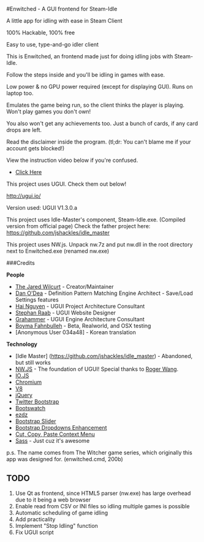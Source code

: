 #Enwitched - A GUI frontend for Steam-Idle

A little app for idling with ease in Steam Client

100% Hackable, 100% free

Easy to use, type-and-go idler client

This is Enwitched, an frontend made just for doing idling jobs with Steam-Idle.

Follow the steps inside and you'll be idling in games with ease.

Low power & no GPU power required (except for displaying GUI). Runs on laptop too.

Emulates the game being run, so the client thinks the player is playing. Won't play games you don't own!

You also won't get any achievements too. Just a bunch of cards, if any card drops are left.

Read the disclaimer inside the program. (tl;dr: You can't blame me if your account gets blocked!)

View the instruction video below if you're confused.
* [Click Here](https://www.youtube.com/watch?v=hM5Xdr86EC4)

This project uses UGUI. Check them out below!

http://ugui.io/

Version used: UGUI V1.3.0.a

This project uses Idle-Master's component, Steam-Idle.exe.
(Compiled version from official page)
Check the father project here: https://github.com/jshackles/idle_master

This project uses NW.js. Unpack nw.7z and put nw.dll in the root directory next to Enwitched.exe (renamed nw.exe)

###Credits

**People**
* [The Jared Wilcurt](http://github.com/TheJaredWilcurt) - Creator/Maintainer
* [Dan O'Dea](http://github.com/DanOdea) - Definition Pattern Matching Engine Architect - Save/Load Settings features
* [Hai Nguyen](http://github.com/hai5nguy) - UGUI Project Architecture Consultant
* [Stephan Raab](http://github.com/StephanRaab) - UGUI Website Designer
* [Grahammer](http://github.com/GWatt) - UGUI Engine Architecture Consultant
* [Boyma Fahnbulleh](http://github.com/boymanjor) - Beta, Realworld, and OSX testing
* [Anonymous User 034a48] - Korean translation

**Technology**
* [Idle Master] (https://github.com/jshackles/idle_master) - Abandoned, but still works
* [NW.JS](http://nwjs.io) - The foundation of UGUI! Special thanks to [Roger Wang](https://github.com/rogerwang).
 * [IO.JS](http://iojs.org)
 * [Chromium](http://www.chromium.org)
 * [V8](https://code.google.com/p/v8)
* [jQuery](http://jquery.com)
* [Twitter Bootstrap](http://getbootstrap.com)
* [Bootswatch](http://bootswatch.com)
* [ezdz](https://github.com/jaysalvat/ezdz)
* [Bootstrap Slider](http://seiyria.github.io/bootstrap-slider)
* [Bootstrap Dropdowns Enhancement](http://behigh.github.io/bootstrap_dropdowns_enhancement)
* [Cut, Copy, Paste Context Menu](https://github.com/b1rdex/nw-contextmenu)
* [Sass](http://sass-lang.com) - Just cuz it's awesome

p.s. The name comes from The Witcher game series, which originally this app was designed for. (enwitched.cmd, 200b)

## TODO
1. Use Qt as frontend, since HTML5 parser (nw.exe) has large overhead due to it being a web browser
2. Enable read from CSV or INI files so idling multiple games is possible
3. Automatic scheduling of game idling
4. Add practicality
5. Implement "Stop Idling" function
6. Fix UGUI script
